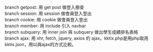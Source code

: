 branch getpost: 用 get post 做登入檢查<br>
branch session: 用 session 做會員登入登出<br>
branch cookie: 用 cookie 做會員登入登出<br>
branch member: 用 include 引入 navbar<br>
branch subquery: 用 inner join 與 subquery 做出學生成績排名表格<br>
branch ajax: 用 xhr, fetch, jquery, axios 的 ajax。kktix.php是用php取用kktix.json，用以與ajax的方式比較。<br>